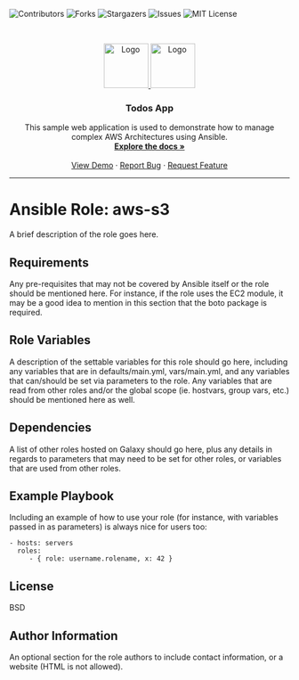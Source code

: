 ![Contributors](https://img.shields.io/github/contributors/desainis/aws-s3)
![Forks](https://img.shields.io/github/forks/desainis/aws-s3)
![Stargazers](https://img.shields.io/github/stars/desainis/aws-s3)
![Issues](https://img.shields.io/github/issues/desainis/aws-s3)
![MIT License](https://img.shields.io/github/license/desainis/aws-s3)

<!-- PROJECT LOGO -->
<br />
<p align="center">
  <a href="https://github.com/desainis/aws-s3">
    <img src="https://vuejs.org/images/logo.png" alt="Logo" width="80" height="80">
    <img src="https://www.ansible.com/hubfs/2016_Images/Assets/Ansible-Mark-Large-RGB-Mango.png?hsLang=en-us" alt="Logo" width="80" height="80">
  </a>

  <h3 align="center">Todos App</h3>

  <p align="center">
    This sample web application is used to demonstrate how to manage complex AWS Architectures using Ansible.
    <br />
    <a href="https://github.com/desainis/aws-s3"><strong>Explore the docs »</strong></a>
    <br />
    <br />
    <a href="https://github.com/desainis/aws-s3">View Demo</a>
    ·
    <a href="https://github.com/desainis/aws-s3/issues">Report Bug</a>
    ·
    <a href="https://github.com/desainis/aws-s3/issues">Request Feature</a>
  </p>
</p>

------------

Ansible Role: aws-s3
=========

A brief description of the role goes here.

Requirements
------------

Any pre-requisites that may not be covered by Ansible itself or the role should be mentioned here. For instance, if the role uses the EC2 module, it may be a good idea to mention in this section that the boto package is required.

Role Variables
--------------

A description of the settable variables for this role should go here, including any variables that are in defaults/main.yml, vars/main.yml, and any variables that can/should be set via parameters to the role. Any variables that are read from other roles and/or the global scope (ie. hostvars, group vars, etc.) should be mentioned here as well.

Dependencies
------------

A list of other roles hosted on Galaxy should go here, plus any details in regards to parameters that may need to be set for other roles, or variables that are used from other roles.

Example Playbook
----------------

Including an example of how to use your role (for instance, with variables passed in as parameters) is always nice for users too:

    - hosts: servers
      roles:
         - { role: username.rolename, x: 42 }

License
-------

BSD

Author Information
------------------

An optional section for the role authors to include contact information, or a website (HTML is not allowed).
